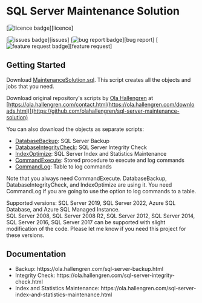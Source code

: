 # SQL Server Maintenance Solution
[![licence badge]][licence]
<!-- [![stars badge]][stars] -->
<!-- [![forks badge]][forks] -->
[![issues badge]][issues]
[![bug report badge]][bug report]
[![feature request badge]][feature request]

## Getting Started

Download [MaintenanceSolution.sql](/MaintenanceSolution.sql). This script creates all the objects and jobs that you need.

Download original repository's scripts by <a href="https://ola.hallengren.com/contact.html">Ola Hallengren</a> at [https://ola.hallengren.com/contact.html(https://ola.hallengren.com/downloads.html)](https://github.com/olahallengren/sql-server-maintenance-solution)


You can also download the objects as separate scripts:
 - [DatabaseBackup](/DatabaseBackup.sql): SQL Server Backup
 - [DatabaseIntegrityCheck](/DatabaseIntegrityCheck.sql): SQL Server Integrity Check
 - [IndexOptimize](/IndexOptimize.sql): SQL Server Index and Statistics Maintenance
 - [CommandExecute](/CommandExecute.sql): Stored procedure to execute and log commands
 - [CommandLog](/CommandLog.sql): Table to log commands

Note that you always need CommandExecute. DatabaseBackup, DatabaseIntegrityCheck, and IndexOptimize are using it.
You need CommandLog if you are going to use the option to log commands to a table.

Supported versions: SQL Server 2019, SQL Server 2022, Azure SQL Database, and Azure SQL Managed Instance. </br>
                    SQL Server 2008, SQL Server 2008 R2, SQL Server 2012, SQL Server 2014, SQL Server 2016, SQL Server 2017 can be supported with slight modification of the code. Please let me know if you need this project for these versions.

## Documentation

<ul>
<li>Backup: https://ola.hallengren.com/sql-server-backup.html</li>
<li>Integrity Check: https://ola.hallengren.com/sql-server-integrity-check.html</li>
<li>Index and Statistics Maintenance: https://ola.hallengren.com/sql-server-index-and-statistics-maintenance.html</li>
</ul>

[licence badge]:https://img.shields.io/badge/license-MIT-blue.svg
<!--[stars badge]:https://img.shields.io/github/stars/amomen9/sql-server-maintenance-solution.svg -->
<!-- [forks badge]:https://img.shields.io/github/forks/amomen9/sql-server-maintenance-solution_ola_expansion.svg -->
[issues badge]:https://img.shields.io/github/issues/amomen9/sql-server-maintenance-solution.svg
[bug report badge]:https://img.shields.io/github/issues/amomen9/sql-server-maintenance-solution/Bug%20Report.svg
[feature request badge]:https://img.shields.io/github/amomen9/olahallengren/sql-server-maintenance-solution/Feature%20Request.svg

